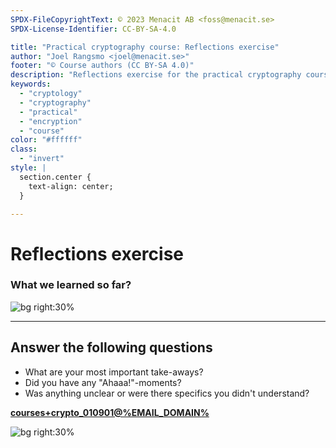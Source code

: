 ```yaml
---
SPDX-FileCopyrightText: © 2023 Menacit AB <foss@menacit.se>
SPDX-License-Identifier: CC-BY-SA-4.0

title: "Practical cryptography course: Reflections exercise"
author: "Joel Rangsmo <joel@menacit.se>"
footer: "© Course authors (CC BY-SA 4.0)"
description: "Reflections exercise for the practical cryptography course"
keywords:
  - "cryptology"
  - "cryptography"
  - "practical"
  - "encryption"
  - "course"
color: "#ffffff"
class:
  - "invert"
style: |
  section.center {
    text-align: center;
  }

---
```

<!-- _footer: "%ATTRIBUTION_PREFIX% Jon Evans (CC BY 2.0)" -->
# Reflections exercise
### What we learned so far?

![bg right:30%](images/09-jellyfish.jpg)

---
<!-- _footer: "%ATTRIBUTION_PREFIX% Jon Evans (CC BY 2.0)" -->
## Answer the following questions
- What are your most important take-aways?
- Did you have any "Ahaaa!"-moments?
- Was anything unclear or were there specifics you didn't understand?
  
**[courses+crypto_010901@%EMAIL_DOMAIN%](mailto:courses+crypto_010901@%EMAIL_DOMAIN%)**

![bg right:30%](images/09-jellyfish.jpg)
